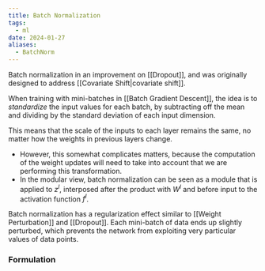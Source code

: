 ```yaml
---
title: Batch Normalization
tags:
  - ml
date: 2024-01-27
aliases:
  - BatchNorm
---
```

Batch normalization in an improvement on [[Dropout]], and was originally designed to address [[Covariate Shift|covariate shift]].

When training with mini-batches in [[Batch Gradient Descent]], the idea is to *standardize* the input values for each batch, by subtracting off the mean and dividing by the standard deviation of each input dimension. 

This means that the scale of the inputs to each layer remains the same, no matter how the weights in previous layers change. 
- However, this somewhat complicates matters, because the computation of the weight updates will need to take into account that we are performing this transformation. 
- In the modular view, batch normalization can be seen as a module that is applied to $z^{l}$, interposed after the product with $W^{l}$ and before input to the activation function $f^{l}$.

Batch normalization has a regularization effect similar to [[Weight Perturbation]] and [[Dropout]]. Each mini-batch of data ends up slightly perturbed, which prevents the network from exploiting very particular values of data points.

### Formulation
